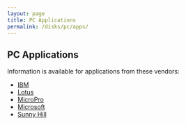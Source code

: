 ```yaml
---
layout: page
title: PC Applications
permalink: /disks/pc/apps/
---
```


PC Applications
---

Information is available for applications from these vendors:

* [IBM](ibm/)
* [Lotus](lotus/)
* [MicroPro](micropro/)
* [Microsoft](microsoft/)
* [Sunny Hill](sunnyhill/)
